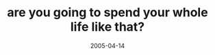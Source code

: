 ---
layout: base.njk
title : 'are you going to spend your whole life like that?' 
view_title : 'are you going to spend your whole life like that?' 
year : '2005' 
date : '2005-04-14' 
img_file : '/drawing/areyougoingtospendyourwhole.png' 
html_file : 'areyougoingtospendyourwhole' 
next_html : 'largerthanlife.html' 
year_order : '70' 
permalink : "title/{{html_file}}.html"
---